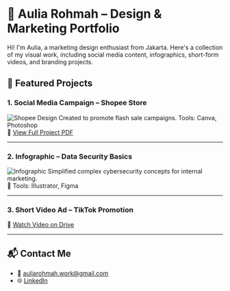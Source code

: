 # 🎨 Aulia Rohmah – Design & Marketing Portfolio

Hi! I'm Aulia, a marketing design enthusiast from Jakarta. Here's a collection of my visual work, including social media content, infographics, short-form videos, and branding projects.

## 📌 Featured Projects

### 1. Social Media Campaign – Shopee Store
![Shopee Design](social-media-designs)
Created to promote flash sale campaigns. Tools: Canva, Photoshop  
📄 [View Full Project PDF](social-media-designs/shopee_campaign.pdf)

---

### 2. Infographic – Data Security Basics
![Infographic](infographics/data_security_infographic.png)
Simplified complex cybersecurity concepts for internal marketing.  
🧠 Tools: Illustrator, Figma

---

### 3. Short Video Ad – TikTok Promotion
🎥 [Watch Video on Drive](https://drive.google.com/file/d/your_video_link/view)

---

## 📬 Contact Me
- 📧 auliarohmah.work@gmail.com
- 🌐 [LinkedIn](https://linkedin.com/in/auliarohmah)
